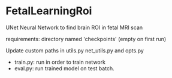 # FetalLearningRoi
UNet Neural Network to find brain ROI in fetal MRI scan

requirements: directory named 'checkpoints' (empty on first run)

Update custom paths in utils.py net_utils.py and opts.py

* train.py: run in order to train network
* eval.py: run trained model on test batch.

